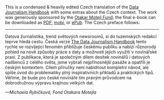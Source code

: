This is a condensed & heavily edited Czech translation of the [Data Journalism Handbook][djh] with some extras about the Czech context. The work was generously sponsored by the [Otakar Motejl Fund][fom]; the final e-book can be downloaded as [PDF], [mobi], or [ePub]. The Czech preface follows:

---

Datová žurnalistika, trend světových newsroomů, si do tuzemských redakcí teprve hledá cestu. Česká verze [The Data Journalism Handbook][djh] tento rychle se rozvíjející fenomén přibližuje českému publiku a nabízí různorodý pohled na nové způsoby práce s daty a možnosti jejich využití v novinářské praxi. Z publikace, která je společným dílem desítek novinářů i datových nadšenců z celého světa, jsme vybrali nejpřínosnější pasáže a opatřili je českým kontextem. Cílem příručky není nabídnout kompletní návod, ale spíše úvod do problematiky plný inspirativních příkladů a praktických tipů. Věříme, že bude
pro české novináře tím pravým průvodcem na dobrodružnou výpravu krajinou velkých dat.

*—Michaela Rybičková, Fond Otakara Motejla*

[djh]: http://datajournalismhandbook.org
[fom]: http://www.motejl.cz/
[PDF]: http://motejl.cz/files/ebooks/prirucka_dat_zurnalistiky.pdf
[mobi]: http://motejl.cz/files/ebooks/prirucka_dat_zurnalistiky.mobi
[ePub]: http://motejl.cz/files/ebooks/prirucka_dat_zurnalistiky.epub
